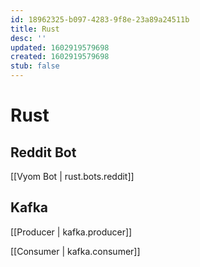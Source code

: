 ```yaml
---
id: 18962325-b097-4283-9f8e-23a89a24511b
title: Rust
desc: ''
updated: 1602919579698
created: 1602919579698
stub: false
---
```

# Rust

## Reddit Bot

[[Vyom Bot | rust.bots.reddit]]


## Kafka

[[Producer | kafka.producer]]

[[Consumer | kafka.consumer]]
